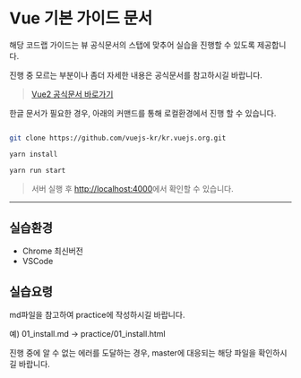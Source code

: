 # Vue 기본 가이드 문서

해당 코드랩 가이드는 뷰 공식문서의 스탭에 맞추어 실습을 진행할 수 있도록 제공합니다.

진행 중 모르는 부분이나 좀더 자세한 내용은 공식문서를 참고하시길 바랍니다.

> [Vue2 공식문서 바로가기](https://v2.vuejs.org/)

한글 문서가 필요한 경우, 아래의 커맨드를 통해 로컬환경에서 진행 할 수 있습니다.

```bash

git clone https://github.com/vuejs-kr/kr.vuejs.org.git

yarn install

yarn run start 

```

> 서버 실행 후 [http://localhost:4000](http://localhost:4000)에서 확인할 수 있습니다.

---

## 실습환경

- Chrome 최신버전
- VSCode

## 실습요령

md파일을 참고하여 practice에 작성하시길 바랍니다.

예) 01_install.md -> practice/01_install.html

진행 중에 알 수 없는 에러를 도달하는 경우, master에 대응되는 해당 파일을 확인하시길 바랍니다.

